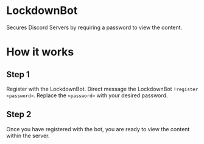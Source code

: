 # LockdownBot
Secures Discord Servers by requiring a password to view the content. 

# How it works

## Step 1
Register with the LockdownBot. Direct message the LockdownBot ``!register <password>``. Replace the ``<password>`` with your desired password. 

## Step 2
Once you have registered with the bot, you are ready to view the content within the server.
